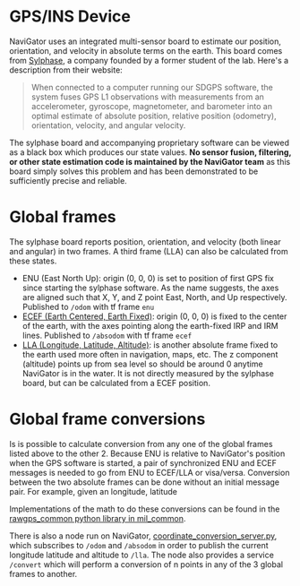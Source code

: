 # GPS/INS Device
NaviGator uses an integrated multi-sensor board to estimate our position, orientation, and velocity in absolute terms on the earth. This board comes from [Sylphase](https://sylphase.com/technology.html), a company founded by a former student of the lab. Here's a description from their website:

> When connected to a computer running our SDGPS software, the system fuses GPS L1 observations with measurements from an accelerometer, gyroscope, magnetometer, and barometer into an optimal estimate of absolute position, relative position (odometry), orientation, velocity, and angular velocity.

The sylphase board and accompanying proprietary software can be viewed as a black box which produces our state values. **No sensor fusion, filtering, or other state estimation code is maintained by the NaviGator team** as this board simply solves this problem and has been demonstrated to be sufficiently precise and reliable.

# Global frames
The sylphase board reports position, orientation, and velocity (both linear and angular) in two frames. A third frame (LLA) can also be calculated from these states.

* ENU (East North Up): origin (0, 0, 0) is set to position of first GPS fix since starting the sylphase software. As the name suggests, the axes are aligned such that X, Y, and Z point East, North, and Up respectively. Published to ```/odom``` with tf frame ```enu```
* [ECEF (Earth Centered, Earth Fixed)](https://en.wikipedia.org/wiki/ECEF): origin (0, 0, 0) is fixed to the center of the earth, with the axes pointing along the earth-fixed IRP and IRM lines. Published to ```/absodom``` with tf frame ```ecef```
* [LLA (Longitude, Latitude, Altitude)](https://en.wikipedia/wiki/Geographic_coordinate_system#Geographic_latitude_and_longitude): is another absolute frame fixed to the earth used more often in navigation, maps, etc. The z component (altitude) points up from sea level so should be around 0 anytime NaviGator is in the water. It is not directly measured by the sylphase board, but can be calculated from a ECEF position.

# Global frame conversions
Is is possible to calculate conversion from any one of the global frames listed above to the other 2. Because ENU is relative to NaviGator's position when the GPS software is started, a pair of synchronized ENU and ECEF messages is needed to go from ENU to ECEF/LLA or visa/versa. Conversion between the two absolute frames can be done without an initial message pair. For example, given an longitude, latitude

Implementations of the math to do these conversions can be found in the [rawgps_common python library in mil_common](https://github.com/uf-mil/mil_common/blob/master/gnc/rawgps_common/src/rawgps_common/gps.py).

There is also a node run on NaviGator, [coordinate_conversion_server.py](https://github.com/uf-mil/NaviGator/blob/master/utils/navigator_tools/nodes/coordinate_conversion_server.py), which subscribes to ```/odom``` and ```/absodom``` in order to publish the current longitude latitude and altitude to ```/lla```. The node also provides a service ```/convert``` which will perform a conversion of n points in any of the 3 global frames to another.

